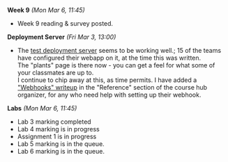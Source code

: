 **Week 9** *(Mon Mar 6, 11:45)*  
- Week 9 reading & survey posted.

**Deployment Server** *(Fri Mar 3, 13:00)*  
- The [test deployment server](http://umbrella.jlparry.com/) seems to be working well.; 
15 of the teams have configured their webapp on it, at the time this was written.  
The "plants" page is there now - you can get a feel for what some of your
classmates are up to.  
I continue to chip away at this, as time permits.
I have added a ["Webhooks" writeup](/display/lesson/webhooks) 
in the "Reference" section of the course hub organizer,
for any who need help with setting up their webhook.


**Labs** *(Mon Mar 6, 11:45)*  
- Lab 3 marking completed
- Lab 4 marking is in progress
- Assignment 1 is in progress
- Lab 5 marking is in the queue.
- Lab 6 marking is in the queue.
